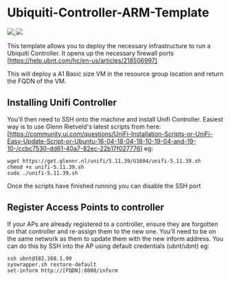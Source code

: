 # Ubiquiti-Controller-ARM-Template

<a href="https://portal.azure.com/#create/Microsoft.Template/uri/https%3A%2F%2Fraw.githubusercontent.com%2Fdaltskin%2FUbiquiti-Controller-ARM-Template%2Fmaster%2Fazuredeploy.json" target="_blank">
    <img src="http://azuredeploy.net/deploybutton.png"/>
</a>
<a href="http://armviz.io/#/?load=https%3A%2F%2Fraw.githubusercontent.com%2Fdaltskin%2FUbiquiti-Controller-ARM-Template%2Fmaster%2Fazuredeploy.json" target="_blank">
    <img src="http://armviz.io/visualizebutton.png"/>
</a>

This template allows you to deploy the necessary infrastructure to run a Ubiquiti Controller. 
It opens up the necessary firewall ports [https://help.ubnt.com/hc/en-us/articles/218506997]

This will deploy a A1 Basic size VM in the resource group location and return the FQDN of the VM.

## Installing Unifi Controller

You'll then need to SSH onto the machine and install Unifi Controller.  Easiest way is to use Glenn Rietveld's latest scripts from here: [https://community.ui.com/questions/UniFi-Installation-Scripts-or-UniFi-Easy-Update-Script-or-Ubuntu-16-04-18-04-18-10-19-04-and-19-10-/ccbc7530-dd61-40a7-82ec-22b17f027776] eg:

```
wget https://get.glennr.nl/unifi/5.11.39/U1604/unifi-5.11.39.sh
chmod +x unifi-5.11.39.sh
sudo ./unifi-5.11.39.sh
```

Once the scripts have finished running you can disable the SSH port

## Register Access Points to controller

If your APs are already registered to a controller, ensure they are forgotten on that controller and re-assign them to the new one.  You'll need to be on the same network as them to update them with the new inform address.  You can do this by SSH into the AP using default credentials (ubnt/ubnt) eg:

```
ssh ubnt@192.168.1.90
syswrapper.sh restore-default
set-inform http://[FQDN]:8080/inform
```
